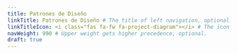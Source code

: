 ```yaml
---
title: Patrones de Diseño
linkTitle: Patrones de Diseño # The title of left navigation, optional.
linkTitleIcon: <i class="fas fa-fw fa-project-diagram"></i> # The icon of the link title, optional.
navWeight: 990 # Upper weight gets higher precedence, optional.
draft: true
---
```

